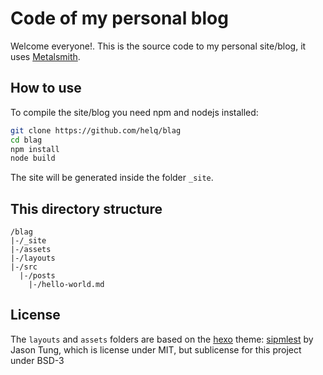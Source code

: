 Code of my personal blog
========================

Welcome everyone!. This is the source code to my personal site/blog, it uses [Metalsmith](http://www.metalsmith.io/).

How to use
----------

To compile the site/blog you need npm and nodejs installed:

``` .sh
git clone https://github.com/helq/blag
cd blag
npm install
node build
```

The site will be generated inside the folder `_site`.

This directory structure
------------------------

```
/blag
|-/_site
|-/assets
|-/layouts
|-/src
  |-/posts
    |-/hello-world.md
```

License
-------

The `layouts` and `assets` folders are based on the [hexo](https://hexo.io/) theme: [sipmlest](https://github.com/dnxbf321/hexo-theme-simplest) by Jason Tung, which is license under MIT, but sublicense for this project under BSD-3

